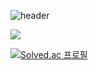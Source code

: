 ![header](https://capsule-render.vercel.app/api?type=Waving&color=166660&animation=fadeIn&height=300&text=KSG_Github👋)

<img src="https://img.shields.io/badge/JAVA-007396?style=for-the-badge&logo=java&logoColor=white">

[![Solved.ac
프로필](http://mazassumnida.wtf/api/v2/generate_badge?boj=ksg1227)](https://solved.ac/ksg1227)

<!--
**ksg1227/ksg1227** is a ✨ _special_ ✨ repository because its `README.md` (this file) appears on your GitHub profile.


Here are some ideas to get you started:

- 🔭 I’m currently working on ...
- 🌱 I’m currently learning ...
- 👯 I’m looking to collaborate on ...
- 🤔 I’m looking for help with ...
- 💬 Ask me about ...
- 📫 How to reach me: ...
- 😄 Pronouns: ...
- ⚡ Fun fact: ...
-->
